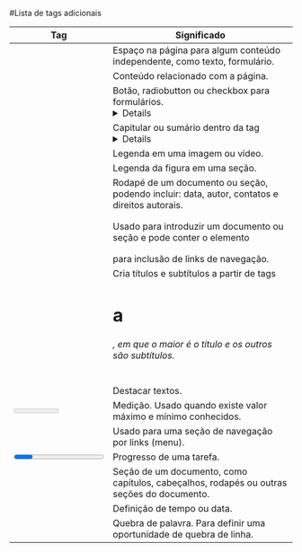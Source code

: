 
#Lista de tags adicionais

| Tag | Significado |
| ------ | ------ |
| <article> |Espaço na página para algum conteúdo independente, como texto, formulário.|
| <aside> | Conteúdo relacionado com a página. |
| <command>| Botão, radiobutton ou checkbox para formulários.<details>Detalhamento de uma parte da página. |
| <summary>| Capitular ou sumário dentro da tag <details>. |
| <figure> | Legenda em uma imagem ou vídeo. |
| <figcaption> | Legenda da figura em uma seção. |
| <footer> | Rodapé de um documento ou seção, podendo incluir: data, autor, contatos e direitos autorais. |
| <header> |Usado para introduzir um documento ou seção e pode conter o elemento |
| <nav> | para inclusão de links de navegação. |
| <hgroup> | Cria títulos e subtítulos a partir de tags <h1> a <h6>, em que o maior é o título e os outros são subtítulos. |
| <mark> | Destacar textos. |
| <meter> | Medição. Usado quando existe valor máximo e mínimo conhecidos. |
| <nav> | Usado para uma seção de navegação por links (menu). |
| <progress> | Progresso de uma tarefa. |
| <section> | Seção de um documento, como capítulos, cabeçalhos, rodapés ou outras seções do documento. |
| <time> | Definição de tempo ou data. |
| <wbr> | Quebra de palavra. Para definir uma oportunidade de quebra de linha. |
